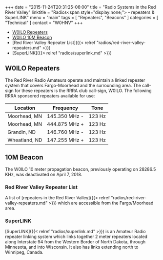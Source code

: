+++
date = "2015-11-24T20:31:25-06:00"
title = "Radio Systems in the Red River Valley"
linktitle = "Radios<span style=\"display:none;\"> - repeaters & SuperLINK</span>"
menu = "main"
tags = [ "Repeaters", "Beacons" ]
categories = [ "Technical" ]
contact = "W0HNV"
+++
* [W0ILO Repeaters](/radios/#repeaters)
* [W0ILO 10M Beacon](/radios/#10m-beacon)
* [Red River Valley Repeater List]({{< relref "radios/red-river-valley-repeaters.md" >}})
* [SuperLINK]({{< relref "radios/superlink.md" >}})

## W0ILO Repeaters 

The Red River Radio Amateurs operate and maintain a linked repeater system
that covers Fargo-Moorhead and the surrounding area. The call-sign for these
repeaters is the RRRA club call-sign, W0ILO. The following 
RRRA sponsored repeaters available for use:

Location | Frequency | Tone
---------|-----------|-----
Moorhead, MN | 145.350 MHz - | 123 Hz
Moorhead, MN | 444.875 MHz + | 123 Hz
Grandin, ND | 146.760 MHz - | 123 Hz
Wheatland, ND | 147.255 MHz + | 123 Hz

## 10M Beacon

The W0ILO 10 meter propagation beacon, previously operating on 28286.5
KHz, was deactivated on April 7, 2018.


### Red River Valley Repeater List

A list of [repeaters in the Red River Valley]({{< relref "radios/red-river-valley-repeaters.md" >}}) which are accessible from the Fargo/Moorhead area.

### SuperLINK

[SuperLINK]({{< relref "radios/superlink.md" >}}) is an Amateur Radio
repeater linking system which links together 2 meter repeaters located
along Interstate 94 from the Western Border of North Dakota, through
Minnesota, and into Wisconsin. It also has links extending north to
Winnipeg, Canada.
 
